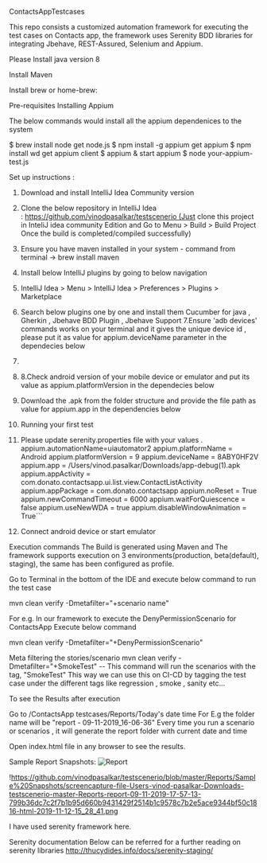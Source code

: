 ContactsAppTestcases

This repo consists a customized automation framework for executing the test cases on Contacts app, the framework uses Serenity BDD libraries for integrating Jbehave, REST-Assured, Selenium and Appium.

Please Install java version 8

Install Maven

Install brew  or home-brew: 

Pre-requisites Installing Appium 

The below commands would install all the appium dependenices to the system

$ brew install node get node.js 
$ npm install -g appium get appium 
$ npm install wd get appium client 
$ appium & start appium 
$ node your-appium-test.js

Set up instructions :
1. Download and install IntelliJ Idea Community version 
2. Clone the below repository in IntelliJ Idea : https://github.com/vinodpasalkar/testscenerio (Just clone this project in InteliJ idea community Edition and Go to Menu > Build > Build Project Once the build is completed/compiled successfully) 
3. Ensure you have maven installed in your system - command from terminal -> brew install maven 
4. Install below IntelliJ plugins by going to below navigation 
5. IntelliJ Idea > Menu > IntelliJ Idea > Preferences > Plugins > Marketplace 
6. Search below plugins one by one and install them Cucumber for java , Gherkin , Jbehave BDD Plugin , Jbehave Support 7.Ensure 'adb devices' commands works on your terminal and it gives the unique device id , please put it as value for appium.deviceName parameter in the dependecies below 
7. 
8. 8.Check android version of your mobile device or emulator and put its value as appium.platformVersion in the dependecies below 
9. Download the .apk from the folder structure and provide the file path as value for appium.app in the dependencies below 
10. Running your first test 
11. Please update  serenity.properties file with your values .
appium.automationName=uiautomator2
appium.platformName = Android
appium.platformVersion = 9
appium.deviceName  = 8ABY0HF2V
appium.app =  /Users/vinod.pasalkar/Downloads/app-debug(1).apk
appium.appActivity = com.donato.contactsapp.ui.list.view.ContactListActivity
appium.appPackage = com.donato.contactsapp
appium.noReset = True
appium.newCommandTimeout = 6000
appium.waitForQuiescence = false
appium.useNewWDA = true
appium.disableWindowAnimation = True```

9. Connect android device or start emulator

Execution commands
The Build is generated using Maven and The framework supports execution on 3 environments(production, beta(default), staging), the same has been configured as profile.

Go to Terminal in the bottom of the IDE and execute below command to run the test case

mvn clean verify -Dmetafilter="+scenario name"

For e.g. 
In our framework to execute the DenyPermissionScenario for ContactsApp
Execute below command
 
mvn clean verify -Dmetafilter="+DenyPermissionScenario"
  
  
Meta filtering the stories/scenario
mvn clean verify -Dmetafilter="+SmokeTest" -- This command will run the scenarios with the tag, "SmokeTest"
This way we can use this on CI-CD by tagging the test case under the different tags like regression , smoke , sanity etc...
  
To see the Results after execution
  
Go to  /ContactsApp testcases/Reports/Today's date time For E.g the folder name will be "report - 09-11-2019_16-06-36"
Every time you run a scenario or scenarios , it will generate the report folder with current date and time
  
Open index.html file in any browser to see the results.

Sample Report Snapshots:
![Report](https://github.com/vinodpasalkar/testscenerio/blob/master/Reports/Sample%20Snapshots/screencapture-file-Users-vinod-pasalkar-Downloads-testscenerio-master-Reports-report-09-11-2019-17-57-13-index-html-2019-11-12-15_29_18.png)

!https://github.com/vinodpasalkar/testscenerio/blob/master/Reports/Sample%20Snapshots/screencapture-file-Users-vinod-pasalkar-Downloads-testscenerio-master-Reports-report-09-11-2019-17-57-13-799b36dc7c2f7b1b95d660b9431429f2514b1c9578c7b2e5ace9344bf50c1816-html-2019-11-12-15_28_41.png
  
I have used serenity framework here.

Serenity documentation
Below can be referred for a further reading on serenity libraries http://thucydides.info/docs/serenity-staging/
